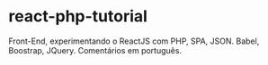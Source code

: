 # react-php-tutorial
Front-End, experimentando o ReactJS com PHP, SPA, JSON. Babel, Boostrap, JQuery. Comentários em português.
